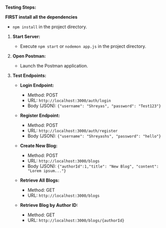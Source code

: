 **Testing Steps:**

**FIRST install all the dependencies**
   - `npm install` in the project directory.

1. **Start Server:**
   - Execute `npm start` or `nodemon app.js` in the project directory.

2. **Open Postman:**
   - Launch the Postman application.

3. **Test Endpoints:**
   - **Login Endpoint:**
     - Method: POST
     - URL: `http://localhost:3000/auth/login`
     - Body (JSON): `{"username": "Shreyas", "password": "Test123"}`

   - **Register Endpoint:**
     - Method: POST
     - URL: `http://localhost:3000/auth/register`
     - Body (JSON): `{"username": "Shreyashs", "password": "hello"}`

   - **Create New Blog:**
     - Method: POST
     - URL: `http://localhost:3000/blogs`
     - Body (JSON): `{"authorId":1,"title": "New Blog", "content": "Lorem ipsum..."}`

   - **Retrieve All Blogs:**
     - Method: GET
     - URL: `http://localhost:3000/blogs`

   - **Retrieve Blog by Author ID:**
     - Method: GET
     - URL: `http://localhost:3000/blogs/{authorId}`
